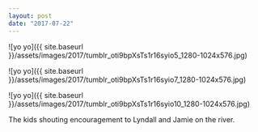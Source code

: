 ```yaml
---
layout: post
date: "2017-07-22"
---
```


![yo yo]({{ site.baseurl }}/assets/images/2017/tumblr_oti9bpXsTs1r16syio5_1280-1024x576.jpg)

![yo yo]({{ site.baseurl }}/assets/images/2017/tumblr_oti9bpXsTs1r16syio7_1280-1024x576.jpg)

![yo yo]({{ site.baseurl }}/assets/images/2017/tumblr_oti9bpXsTs1r16syio10_1280-1024x576.jpg)

The kids shouting encouragement to Lyndall and Jamie on the river.
